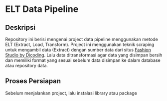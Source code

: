 # ELT Data Pipeline

## Deskripsi

Repository ini berisi mengenai project data pipeline menggunakan metode ELT (Extract, Load, Transform). Project ini menggunakan teknik scraping untuk mengambil data (Extract) dengan sumber data dari situs [Fashion Studio by Dicoding](https://fashion-studio.dicoding.dev/). Lalu data ditransformasi agar data yang disimpan bersih dan memiliki format yang sesuai sebelum data disimpan ke dalam database atau repository data.

## Proses Persiapan 

Sebelum menjalankan project, lalu instalasi library atau package 